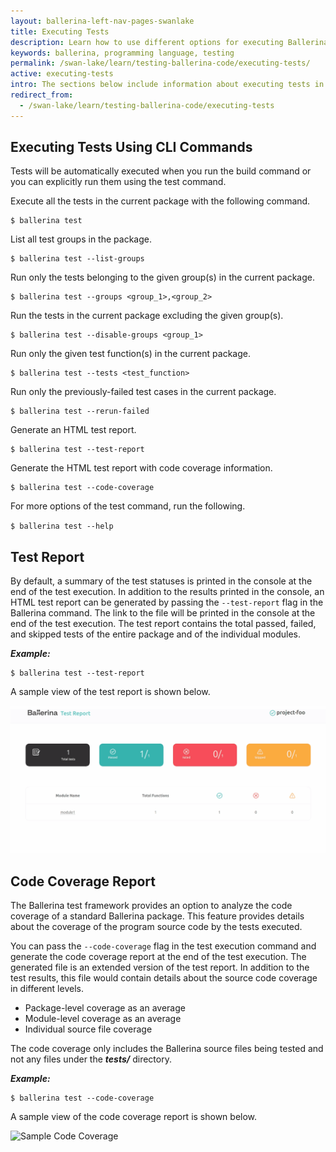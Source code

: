 ```yaml
---
layout: ballerina-left-nav-pages-swanlake
title: Executing Tests
description: Learn how to use different options for executing Ballerina tests.
keywords: ballerina, programming language, testing
permalink: /swan-lake/learn/testing-ballerina-code/executing-tests/
active: executing-tests
intro: The sections below include information about executing tests in Ballerina.
redirect_from:
  - /swan-lake/learn/testing-ballerina-code/executing-tests
---
```


## Executing Tests Using CLI Commands

Tests will be automatically executed when you run the build command or you can explicitly run them using the test command. 

Execute all the tests in the current package with the following command.

```
$ ballerina test
```

List all test groups in the package.

```
$ ballerina test --list-groups
```

Run only the tests belonging to the given group(s) in the current package.

```
$ ballerina test --groups <group_1>,<group_2>
```

Run the tests in the current package excluding the given group(s).

```
$ ballerina test --disable-groups <group_1>
```

Run only the given test function(s) in the current package.

```
$ ballerina test --tests <test_function>
```

Run only the previously-failed test cases in the current package.

```
$ ballerina test --rerun-failed
```

Generate an HTML test report.

```
$ ballerina test --test-report
```

Generate the HTML test report with code coverage information.

```
$ ballerina test --code-coverage
```

For more options of the test command, run the following.

`$ ballerina test --help` 

## Test Report

By default, a summary of the test statuses is printed in the console at the end of the test execution.
In addition to the results printed in the console, an HTML test report can be generated by passing the `--test-report` flag in the Ballerina command. The link to the file will be printed in the console at the end of the test execution.
The test report contains the total passed, failed, and skipped tests of the entire package and of the individual modules.

***Example:***

```
$ ballerina test --test-report
```

A sample view of the test report is shown below.

![Sample Test Report](/swan-lake/learn/images/test-report.gif)

## Code Coverage Report

The Ballerina test framework provides an option to analyze the code coverage of a standard Ballerina package.
This feature provides details about the coverage of the program source code by the tests executed.

You can pass the `--code-coverage`  flag in the test execution command and generate the code coverage report  at the end of the test execution. The generated file is an extended version of the test report.
In addition to the test results, this file would contain details about the source code coverage in different levels.

*   Package-level coverage as an average
*   Module-level coverage as an average
*   Individual source file coverage

The code coverage only includes the Ballerina source files being tested and not any files under the **_tests/_** directory.

***Example:***

```
$ ballerina test --code-coverage
```

A sample view of the code coverage report is shown below.

![Sample Code Coverage](/swan-lake/learn/images/code-cov.gif)
